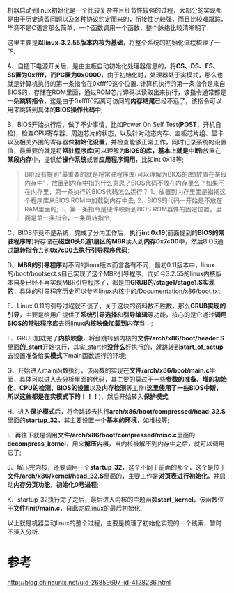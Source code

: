 机器启动到linux初始化是一个比较复杂并且细节性较强的过程，大部分的实现都是由于历史遗留问题以及各种协议约定而来的，衔接性比较强，而且比较难跟踪，毕竟不是C语言那么简单，一个函数调用一个函数，整个脉络比较清晰明了. 

这里主要是**以linux-3.2.55版本内核为基础**，将整个系统的初始化流程梳理了一下. 

A、自摁下电源开关后，是由主板自动初始化处理器信息的，将**CS、DS、ES、SS置为0xffff**，而**PC置为0x0000**，由于初始化时，处理器处于实模式，那么也就是计算机执行的第一条指令在0xffff0这个位置. 计算机执行的第一条指令是来自BIOS的，存储在ROM里面，通过ROM芯片译码以读取出来执行，该指令通常都是一条**跳转指令**，这是由于0xffff0距离可访问的**内存结尾**已经不远了，该指令可以用来跳转到具体的**BIOS操作代码**中; 

B、BIOS开始执行后，做了不少事情，比如Power On Self Test(**POST**，开机自检)，检查CPU寄存器、周边芯片的状态，以及针对动态内存、主板芯片组、显卡以及相关外围的寄存器做**初始化设置**，并检查能够正常工作，同时记录系统的设置值，最重要的就是将**常驻程序库**(可以理解为**BIOS的库，基本上就是中断**)放置在**某段内存**中，提供给**操作系统**或者**应用程序调用**，比如int 0x13等; 

> B阶段有提到“最重要的就是将常驻程序库(可以理解为BIOS的库)放置在某段内存中”，放置到内存中指的什么意思？BIOS代码不放在内存里么？如果不在内存里，第一条执行的BIOS代码怎么运行？
> 1、放置到内存里面是指把这个程序库从BIOS ROM中加载到内存中去; 
> 2、BIOS的代码一开始是不放在RAM里面的; 
> 3、第一条指令是硬件映射到BIOS ROM器件的固定位置，里面是第一条指令，一条跳转指令; 

C、BIOS毕竟不是系统，完成了分内工作后，执行**int 0x19**(前面提到的**BIOS的常驻程序库**)将存储在**磁盘0头0道1扇区的MBR**读入到**内存0x7c00**中，然后BIOS通过**跳转指令**去到**0x7c00去执行引导程序代码**; 

D、**MBR的引导程序**对不同的linux版本而言各有不同，最初0.11版本中，linux的/boot/bootsect.s自己实现了这个MBR引导程序，而如今3.2.55的linux内核版本自身已经不再实现MBR引导程序了，都是由**GRUB的/stage1/stage1.S实现的**，具体的引导程序历史可以参考linux内核中的/Documentation/x86/boot.txt; 

E、Linux 0.11的引导过程就不谈了，关于这块的资料数不胜数，那么**GRUB实现的引导**，主要是给用户提供了**系统引导选择**和**引导编辑**等功能，核心的是它通过**调用BIOS的常驻程序库**去将linux**内核映像加载到内存**当中; 

F、GRUB加载完了**内核映像**，将会跳转到内核的**文件/arch/x86/boot/header.S**里面**的\_start**开始执行，其实\_start也**没什么**好执行的，就跳转到**start\_of\_setup**去设置准备给**实模式**下main函数运行的环境; 

G、开始进入main函数执行，该函数的实现在**文件/arch/x86/boot/main.c**里面，具体可以进入去分析里面的代码，其主要的莫过于一些**参数的准备**、**堆的初始化、CPU的检测、BIOS的设置**以及**内存检测**等工作(**这里使用了一些BIOS中断，所以这些都是在实模式下的！！！**)，然后开始转入**保护模式**; 

H、进入**保护模式**后，将会跳转去执行**arch/x86/boot/compressed/head\_32.S**里面的**startup\_32**，其主要设置一个**基本的环境**，如堆栈等; 

I、再往下就是调用**文件/arch/x86/boot/compressed/misc.c**里面的**decompress\_kernel**，用来**解压内核**，当内核被解压到内存中之后，就可以调用它了; 

J、解压完内核，还要调用一个**startup\_32**，这个不同于前面的那个，这个是位于**文件/arch/x86/kernel/head\_32.S**里面的，主要工作是**对页表进行初始化**，并启动**内存分页功能**，**初始化0号进程**; 

K、startup\_32执行完了之后，最后进入内核的主题函数**start\_kernel**，该函数位于**文件/init/main.c**，自此完成linux的最后初始化. 

以上就是机器启动linux的整个过程，主要是梳理了初始化实现的一个线索，暂时不深入分析. 

# 参考

http://blog.chinaunix.net/uid-26859697-id-4128236.html